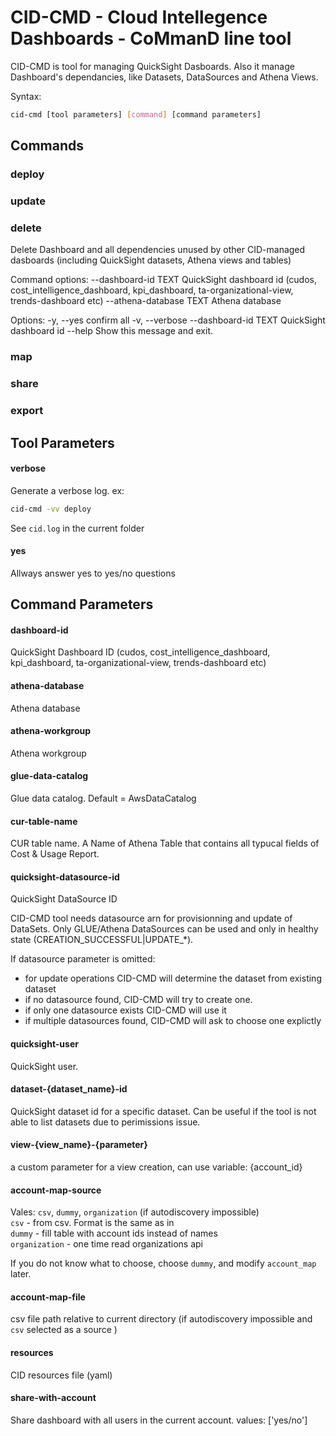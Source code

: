 # CID-CMD - Cloud Intellegence Dashboards - CoMmanD line tool
CID-CMD is tool for managing QuickSight Dasboards. Also it manage Dashboard's dependancies, like Datasets, DataSources and Athena Views.

Syntax:
```bash
cid-cmd [tool parameters] [command] [command parameters]
```



## Commands

### deploy

### update

### delete
Delete Dashboard and all dependencies unused by other CID-managed dasboards
(including QuickSight datasets, Athena views and tables)

Command options:
   --dashboard-id TEXT QuickSight dashboard id (cudos, cost_intelligence_dashboard, kpi_dashboard, ta-organizational-view, trends-dashboard etc)
   --athena-database TEXT Athena database
   
Options:
  -y, --yes            confirm all
  -v, --verbose
  --dashboard-id TEXT  QuickSight dashboard id
  --help               Show this message and exit.

### map

### share

### export


## Tool Parameters
#### verbose
Generate a verbose log.
ex:
```bash
cid-cmd -vv deploy
```
See `cid.log` in the current folder

#### yes
Allways answer yes to yes/no questions

## Command Parameters

#### dashboard-id
QuickSight Dashboard ID (cudos, cost_intelligence_dashboard, kpi_dashboard, ta-organizational-view, trends-dashboard etc)

#### athena-database
Athena database

#### athena-workgroup
Athena workgroup

#### glue-data-catalog
Glue data catalog. Default = AwsDataCatalog

#### cur-table-name
CUR table name. A Name of Athena Table that contains all typucal fields of Cost & Usage Report.

#### quicksight-datasource-id
QuickSight DataSource ID

CID-CMD tool needs datasource arn for provisionning and update of DataSets. Only GLUE/Athena DataSources can be used and only in healthy state (CREATION_SUCCESSFUL|UPDATE_*).


If datasource parameter is omitted:
 - for update operations CID-CMD will determine the dataset from existing dataset
 - if no datasource found, CID-CMD will try to create one.
 - if only one datasource exists CID-CMD will use it
 - if multiple datasources found, CID-CMD will ask to choose one explictly 


#### quicksight-user
QuickSight user. 

#### dataset-{dataset_name}-id
QuickSight dataset id for a specific dataset. Can be useful if the tool is not able to list datasets due to perimissions issue. 

#### view-{view_name}-{parameter}
a custom parameter for a view creation, can use variable: {account_id}

#### account-map-source
Vales: `csv`, `dummy`, `organization` (if autodiscovery impossible)  
 `csv` - from csv. Format is the same as in  
 `dummy`  - fill table with account ids instead of names  
 `organization` - one time read organizations api  

If you do not know what to choose, choose `dummy`, and modify `account_map` later.

#### account-map-file
csv file path relative to current directory (if autodiscovery impossible and `csv` selected as a source )

#### resources
CID resources file (yaml)

#### share-with-account
Share dashboard with all users in the current account.
values:  ['yes/no']

